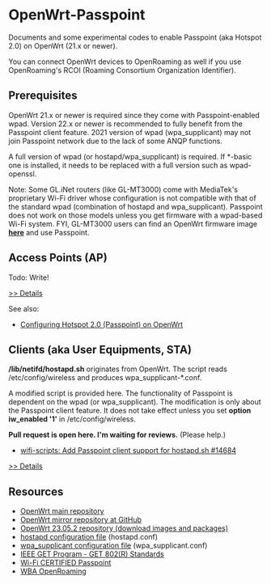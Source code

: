 # OpenWrt-Passpoint

Documents and some experimental codes to enable Passpoint (aka Hotspot 2.0) on OpenWrt (21.x or newer). 

You can connect OpenWrt devices to OpenRoaming as well if you use OpenRoaming's RCOI (Roaming Consortium Organization Identifier).

## Prerequisites

OpenWrt 21.x or newer is required since they come with Passpoint-enabled wpad. 
Version 22.x or newer is recommended to fully benefit from the Passpoint client feature.
2021 version of wpad (wpa_supplicant) may not join Passpoint network due to the lack of some ANQP functions.

A full version of wpad (or hostapd/wpa_supplicant) is required. If *-basic one is installed, it needs to be replaced with a full version such as wpad-openssl.

Note: Some GL.iNet routers (like GL-MT3000) come with MediaTek's proprietary Wi-Fi driver whose configuration is not compatible with that of the standard wpad (combination of hostapd and wpa_supplicant). 
Passpoint does not work on those models unless you get firmware with a wpad-based Wi-Fi system. FYI, GL-MT3000 users can find an OpenWrt firmware image **[here](https://downloads.openwrt.org/releases/23.05.2/targets/mediatek/filogic/)** and use Passpoint.

## Access Points (AP)

Todo:
Write!

[>> Details](ap/README.md)

See also:
- [Configuring Hotspot 2.0 (Passpoint) on OpenWrt](https://hgot07.hatenablog.com/entry/2022/03/21/231715)


## Clients (aka User Equipments, STA)

**/lib/netifd/hostapd.sh** originates from OpenWrt.
The script reads /etc/config/wireless and produces wpa_supplicant-*.conf.

A modified script is provided here.
The functionality of Passpoint is dependent on the wpad (or wpa_supplicant). 
The modification is only about the Passpoint client feature.
It does not take effect unless you set **option iw_enabled '1'** in /etc/config/wireless.

**Pull request is open here. I'm waiting for reviews.** (Please help.)
- [wifi-scripts: Add Passpoint client support for hostapd.sh \#14684](https://github.com/openwrt/openwrt/pull/14684)

[>> Details](sta/README.md)

## Resources
- [OpenWrt main repository](https://git.openwrt.org/openwrt/openwrt.git)
- [OpenWrt mirror repository at GitHub](https://github.com/openwrt/openwrt)
- [OpenWrt 23.05.2 repository (download images and packages)](https://downloads.openwrt.org/releases/23.05.2/)
- [hostapd configuration file](https://w1.fi/cgit/hostap/plain/hostapd/hostapd.conf) (hostapd.conf)
- [wpa_supplicant configuration file](https://w1.fi/cgit/hostap/plain/wpa_supplicant/wpa_supplicant.conf) (wpa_supplicant.conf)
- [IEEE GET Program - GET 802(R) Standards](https://ieeexplore.ieee.org/browse/standards/get-program/page/series?id=68)
- [Wi-Fi CERTIFIED Passpoint](https://www.wi-fi.org/discover-wi-fi/passpoint)
- [WBA OpenRoaming](https://wballiance.com/openroaming/)
